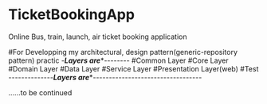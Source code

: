 # TicketBookingApp
Online Bus, train, launch, air ticket booking application

#For Developping my architectural, design pattern(generic-repository pattern)  practic
-*******Layers are********--------
#Common Layer
#Core Layer
#Domain Layer 
#Data Layer
#Service Layer
#Presentation Layer(web)
#Test
--------------*******Layers are********----------------------------------

......to be continued


